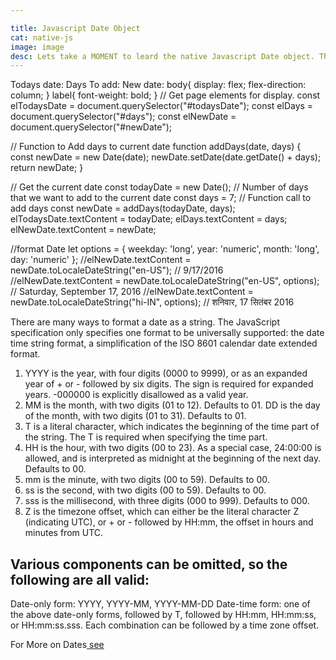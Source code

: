 ```yaml
---

title: Javascript Date Object
cat: native-js
image: image
desc: Lets take a MOMENT to leard the native Javascript Date object. The Date() constructor can be called with two or more arguments, in which case they are interpreted as the year, month, day, hour, minute, second, and millisecond, respectively, in local time. Date.UTC() works similarly, but it interprets the components as UTC time and also accepts a single argument representing the year. The example below demonstrated how you have perform operations with the date object and how to format it. 
---
```



<html-code>
<label>Todays date:</label>
<span id="todaysDate"></span>
<label>Days To add:</label>
<span id="days"></span>
<label>New date:</label>
<span id="newDate"></span>
</html-code>
<css-code>
body{
    display: flex;
    flex-direction: column;
}
label{
    font-weight: bold;
}
</css-code>

<js-code>
// Get page elements for display. 
const elTodaysDate = document.querySelector("#todaysDate");
const elDays = document.querySelector("#days");
const elNewDate = document.querySelector("#newDate");

// Function to Add days to current date
function addDays(date, days) {
    const newDate = new Date(date);
    newDate.setDate(date.getDate() + days);
    return newDate;
}

// Get the current date
const todayDate = new Date();
// Number of days that we want to add to the current date
const days = 7;
// Function call to add days
const newDate = addDays(todayDate, days);
elTodaysDate.textContent = todayDate;
elDays.textContent = days;
elNewDate.textContent = newDate;

//format Date
let options = { weekday: 'long', year: 'numeric', month: 'long', day: 'numeric' };
//elNewDate.textContent = newDate.toLocaleDateString("en-US"); // 9/17/2016
//elNewDate.textContent = newDate.toLocaleDateString("en-US", options); // Saturday, September 17, 2016
//elNewDate.textContent = newDate.toLocaleDateString("hi-IN", options); // शनिवार, 17 सितंबर 2016

</js-code>

There are many ways to format a date as a string. The JavaScript specification only specifies one format to be universally supported: the date time string format, a simplification of the ISO 8601 calendar date extended format. 

1. YYYY is the year, with four digits (0000 to 9999), or as an expanded year of + or - followed by six digits. The sign is required for expanded years. -000000 is explicitly disallowed as a valid year.
1. MM is the month, with two digits (01 to 12). Defaults to 01.
DD is the day of the month, with two digits (01 to 31). Defaults to 01.
1. T is a literal character, which indicates the beginning of the time part of the string. The T is required when specifying the time part.
1. HH is the hour, with two digits (00 to 23). As a special case, 24:00:00 is allowed, and is interpreted as midnight at the beginning of the next day. Defaults to 00.
1. mm is the minute, with two digits (00 to 59). Defaults to 00.
1. ss is the second, with two digits (00 to 59). Defaults to 00.
1. sss is the millisecond, with three digits (000 to 999). Defaults to 000.
1. Z is the timezone offset, which can either be the literal character Z (indicating UTC), or + or - followed by HH:mm, the offset in hours and minutes from UTC.

## Various components can be omitted, so the following are all valid:

Date-only form: YYYY, YYYY-MM, YYYY-MM-DD
Date-time form: one of the above date-only forms, followed by T, followed by HH:mm, HH:mm:ss, or HH:mm:ss.sss. Each combination can be followed by a time zone offset.

For More on Dates[ see ](https://developer.mozilla.org/en-US/docs/Web/JavaScript/Reference/Global_Objects/Date "JavaScript Date objects")